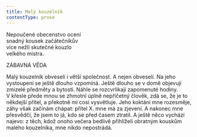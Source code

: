 ```yaml
---
title: Malý kouzelník
contentType: prose
---
```


Nepoučené obecenstvo ocení  
snadný kousek začátečníkův  
více nežli skutečné kouzlo  
velkého mistra.

ZÁBAVNÁ VĚDA

  

Malý kouzelník obveselí i větší společnost. A nejen obveselí. Na jeho vystoupení se ještě dlouho vzpomíná. Ještě dlouho se v domě objevují zmizelé předměty a bytosti. Náhle se rozcvrlikají zapomenuté hodiny. V křesle přede mnou se zhmotní úplně nepříčetný člověk, zdá se, že je to někdejší přítel, a překotně mi cosi vysvětluje. Jeho koktání mne rozesměje, záhy však začínám chápat: přítel X. mne má za zjevení. A nakonec mne přesvědčí, že jsem to já, kdo se před časem ztratil. A ještě něco vychází najevo: z těch, kdož onoho večera bedlivě přihlíželi obratným kouskům malého kouzelníka, mne nikdo nepostrádá.
